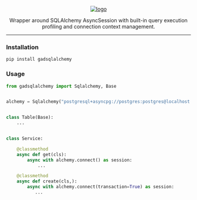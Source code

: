 <p align="center">
  <a href="https://github.com/AlexDemure/gadsqlalchemy">
    <a href="https://ibb.co/QFMLpQhC"><img src="https://i.ibb.co/Lz1mYRBJ/logo.png" alt="logo" border="0"></a>
  </a>
</p>

<p align="center">
  Wrapper around SQLAlchemy AsyncSession with built-in query execution profiling and connection context management.
</p>

---

### Installation

```
pip install gadsqlalchemy
```

### Usage

```python
from gadsqlalchemy import Sqlalchemy, Base


alchemy = Sqlalchemy("postgresql+asyncpg://postgres:postgres@localhost:5432/db")


class Table(Base):
    ...


class Service:

    @classmethod
    async def get(cls):
        async with alchemy.connect() as session:
            ...

    @classmethod
    async def create(cls,):
        async with alchemy.connect(transaction=True) as session:
           ...
```
